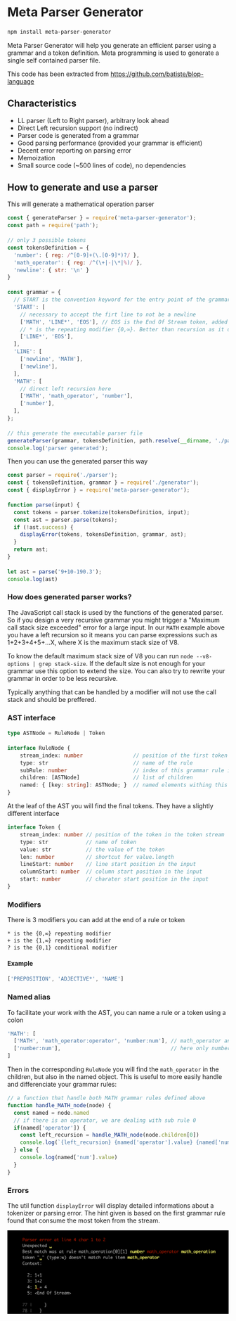 # Meta Parser Generator

```bash
npm install meta-parser-generator
```

Meta Parser Generator will help you generate an efficient parser using a grammar and a token definition.
Meta programming is used to generate a single self contained parser file.

This code has been extracted from https://github.com/batiste/blop-language

## Characteristics

  * LL parser (Left to Right parser), arbitrary look ahead
  * Direct Left recursion support (no indirect)
  * Parser code is generated from a grammar
  * Good parsing performance (provided your grammar is efficient)
  * Decent error reporting on parsing error
  * Memoization
  * Small source code (~500 lines of code), no dependencies
  
## How to generate and use a parser

This will generate a mathematical operation parser
  
```javascript
const { generateParser } = require('meta-parser-generator');
const path = require('path');

// only 3 possible tokens
const tokensDefinition = {
  'number': { reg: /^[0-9]+(\.[0-9]*)?/ },
  'math_operator': { reg: /^(\+|-|\*|%)/ },
  'newline': { str: '\n' }
}

const grammar = {
  // START is the convention keyword for the entry point of the grammar
  'START': [
    // necessary to accept the firt line to not be a newline
    ['MATH', 'LINE*', 'EOS'], // EOS is the End Of Stream token, added automatically by the tokenizer
    // * is the repeating modifier {0,∞}. Better than recursion as it does not use the call stack
    ['LINE*', 'EOS'],
  ],
  'LINE': [
    ['newline', 'MATH'],
    ['newline'],
  ],
  'MATH': [
    // direct left recursion here
    ['MATH', 'math_operator', 'number'],
    ['number'],
  ],
};

// this generate the executable parser file
generateParser(grammar, tokensDefinition, path.resolve(__dirname, './parser.js'));
console.log('parser generated');
```

Then you can use the generated parser this way

```javascript
const parser = require('./parser');
const { tokensDefinition, grammar } = require('./generator');
const { displayError } = require('meta-parser-generator');

function parse(input) {
  const tokens = parser.tokenize(tokensDefinition, input);
  const ast = parser.parse(tokens);
  if (!ast.success) {
    displayError(tokens, tokensDefinition, grammar, ast);
  }
  return ast;
}

let ast = parse('9+10-190.3');
console.log(ast)
```

### How does generated parser works?

The JavaScript call stack is used by the functions of the generated parser. So if you design a very recursive grammar you might trigger a "Maximum call stack size exceeded" error for a large input. In our `MATH` example above you have a left recursion so it means you can parse expressions such as 
1+2+3+4+5+...X, where X is the maximum stack size of V8.

To know the default maximum stack size of V8 you can run `node --v8-options | grep stack-size`. If the default size is not enough for your grammar use this option to extend the size. You can also try to rewrite your grammar in order to be less recursive.

Typically anything that can be handled by a modifier will not use the call stack and should be preffered.

### AST interface

```typescript
type ASTNode = RuleNode | Token

interface RuleNode {
    stream_index: number                // position of the first token for this rule in the token stream
    type: str                           // name of the rule
    subRule: number                     // index of this grammar rule in the subrule array
    children: [ASTNode]                 // list of children
    named: { [key: string]: ASTNode; }  // named elements withing this rule, see named aliases 
}
```

At the leaf of the AST you will find the final tokens. They have a slightly different interface

```typescript
interface Token {
    stream_index: number // position of the token in the token stream
    type: str            // name of token
    value: str           // the value of the token
    len: number          // shortcut for value.length
    lineStart: number    // line start position in the input
    columnStart: number  // column start position in the input
    start: number        // charater start position in the input 
}
```

### Modifiers

There is 3 modifiers you can add at the end of a rule or token

```
* is the {0,∞} repeating modifier 
+ is the {1,∞} repeating modifier
? is the {0,1} conditional modifier
```

#### Example

```typescript
['PREPOSITION', 'ADJECTIVE*', 'NAME']
```

### Named alias

To facilitate your work with the AST, you can name a rule or a token using a colon

```typescript
'MATH': [
  ['MATH', 'math_operator:operator', 'number:num'], // math_operator and number token are named
  ['number:num'],                                   // here only number is named
]
```

Then in the corresponding `RuleNode` you will find the `math_operator` in the children, but also in the named object.
This is useful to more easily handle and differenciate your grammar rules:

```typescript
// a function that handle both MATH grammar rules defined above
function handle_MATH_node(node) {
  const named = node.named
  // if there is an operator, we are dealing with sub rule 0
  if(named['operator']) {
    const left_recursion = handle_MATH_node(node.children[0])
    console.log(`{left_recursion} {named['operator'].value} {named['num'].value}`)
  } else {
    console.log(named['num'].value)
  }
}
```


### Errors

The util function `displayError` will display detailed informations about a tokenizer or parsing error. The hint given
is based on the first grammar rule found that consume the most token from the stream.

<img src="/error.png" width="800">
